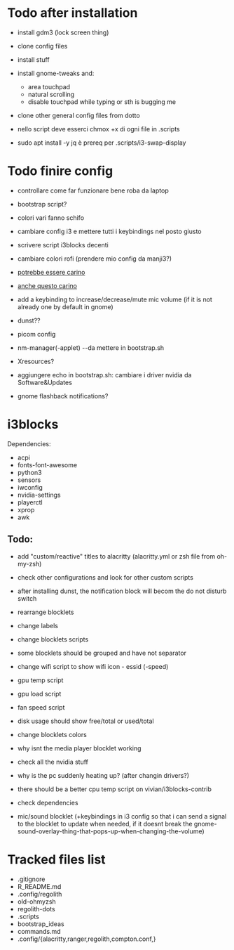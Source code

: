 # Todo after installation

- install gdm3 (lock screen thing)
- clone config files
- install stuff
- install gnome-tweaks and:
	- area touchpad
	- natural scrolling
	- disable touchpad while typing or sth is bugging me
- clone other general config files from dotto

- nello script deve esserci chmox +x di ogni file in .scripts
- sudo apt install -y jq è prereq per .scripts/i3-swap-display

# Todo finire config 
- controllare come far funzionare bene roba da laptop
- bootstrap script?
- colori vari fanno schifo
- cambiare config i3 e mettere tutti i keybindings nel posto giusto
- scrivere script i3blocks decenti
- cambiare colori rofi (prendere mio config da manji3?)
- [potrebbe essere carino](https://faq.i3wm.org/question/138/multiple-scratchpad.1.html)
- [anche questo carino](https://gitlab.com/aquator/i3-scratchpad)
- add a keybinding to increase/decrease/mute mic volume (if it is not already one by default in gnome)


- dunst?? 
- picom config
- nm-manager(-applet) --da mettere in bootstrap.sh
- Xresources?

- aggiungere echo in bootstrap.sh: cambiare i driver nvidia da Software&Updates

- gnome flashback notifications?

# i3blocks

Dependencies:
- acpi
- fonts-font-awesome
- python3
- sensors
- iwconfig
- nvidia-settings
- playerctl
- xprop
- awk

## Todo:
- add "custom/reactive" titles to alacritty (alacritty.yml or zsh file from oh-my-zsh)
- check other configurations and look for other custom scripts
- after installing dunst, the notification block will becom the do not disturb switch
- rearrange blocklets
- change labels
- change blocklets scripts
- some blocklets should be grouped and have not separator
- change wifi script to show wifi icon - essid (-speed)
- gpu temp script
- gpu load script
- fan speed script
- disk usage should show free/total or used/total
- change blocklets colors
- why isnt the media player blocklet working
- check all the nvidia stuff
- why is the pc suddenly heating up? (after changin drivers?)
- there should be a better cpu temp script on vivian/i3blocks-contrib 
- check dependencies

- mic/sound blocklet (+keybindings in i3 config so that i can send a signal to the blocklet to update when needed, if it doesnt break the gnome-sound-overlay-thing-that-pops-up-when-changing-the-volume)



# Tracked files list
- .gitignore
- R_README.md
- .config/regolith
- old-ohmyzsh
- regolith-dots
- .scripts
- bootstrap_ideas
- commands.md
- .config/{alacritty,ranger,regolith,compton.conf,}


